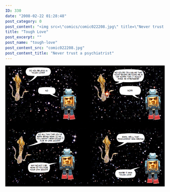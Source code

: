 ```yaml
---
ID: 330
date: "2008-02-22 01:28:48"
post_category: 0
post_content: "<img src=\"comics/comic022208.jpg\" title=\"Never trust a psychiatrist\" />"
title: "Tough Love"
post_excerpt: ""
post_name: "tough-love"
post_content_src: "comic022208.jpg"
post_content_title: "Never trust a psychiatrist"
---
```



[![Never trust a psychiatrist](/comics-hi-res/comic022208.jpg)](/comics-hi-res/comic022208.jpg "Never trust a psychiatrist")
